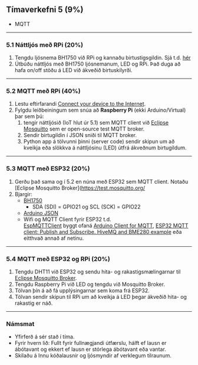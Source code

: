 ## Tímaverkefni 5 (9%)

- MQTT

---

### 5.1 Náttljós með RPi (20%)

1. Tengdu ljósnema BH1750 við RPi og kannaðu birtustigsgildin. Sjá t.d. [hér](https://www.raspberrypi-spy.co.uk/2015/03/bh1750fvi-i2c-digital-light-intensity-sensor/)
1. Útbúðu náttljós með BH1750 ljósnemanum, LED og RPi. Það duga að hafa on/off stöðu á LED við ákveðið birtuskilyrði.
 
---

### 5.2 MQTT með RPi (40%)

1. Lestu eftirfarandi [Connect your device to the Internet](https://github.com/microsoft/IoT-For-Beginners/blob/main/1-getting-started/lessons/4-connect-internet/README.md#connect-your-device-to-the-internet). 
1. Fylgdu leiðbeiningum sem snúa að **Raspberry Pi** (ekki Arduino/Virtual) þar sem þú:
   1.  tengir náttljósið (IoT hlut úr 5.1) sem MQTT client við [Eclipse Mosquitto](https://test.mosquitto.org/) sem er open-source test MQTT broker. 
   1.  Sendir birtugildin í JSON sniði til MQTT broker.
   1.  Python app á tölvunni þinni (server code) sendir skipun um að kveikja eða slökkva á náttljósinu (LED) útfrá ákveðnum birtugildum.

---

### 5.3 MQTT með ESP32 (20%)

1. Gerðu það sama og í 5.2 en núna með ESP32 sem MQTT client. Notaðu [Eclipse Mosquitto Broker](https://test.mosquitto.org/
1. Bjargir:
   - [BH1750](https://www.arduino.cc/reference/en/libraries/bh1750/)
      - SDA (SDI) = GPIO21 og SCL (SCK) = GPIO22 
   - [Arduino JSON](https://arduinojson.org/)
   - Wifi og MQTT Client fyrir ESP32 t.d. <br> [EspMQTTClient](https://www.arduino.cc/reference/en/libraries/espmqttclient/) byggt ofaná [Arduino Client for MQTT](https://github.com/knolleary/pubsubclient), [ESP32 MQTT client: Publish and Subscribe. HiveMQ and BME280 example](https://www.survivingwithandroid.com/esp32-mqtt-client-publish-and-subscribe/) eða eitthvað annað af netinu.
   

<!--
1. Skoða [ESP32 MQTT client: Publish and Subscribe. HiveMQ and BME280 example](https://www.survivingwithandroid.com/esp32-mqtt-client-publish-and-subscribe/)
1. Tengdu [jarðvegsmælir](https://how2electronics.com/capacitive-soil-moisture-sensor-esp8266-esp32-oled-display/) við ESP32 og kannaðu rakastigið.
-->

---

### 5.4 MQTT með ESP32 og RPi (20%)

1. Tengdu DHT11 við ESP32 og sendu hita- og rakastigsmælingarnar til [Eclipse Mosquitto Broker](https://test.mosquitto.org/).
1. Tengdu Raspberry Pi við LED og tengdu við Mosquitto Broker.
1. Tölvan þín á að fá upplýsingarnar sem koma frá ESP32.
1. Tölvan sendir skipun til RPi um að kveikja á LED þegar ákveðið hita- og rakastig er náð.


<!--
### Dæmi um lokaverkefni: Home Automation: ESP32 (client) og RPi (broker) 
- [Sýnidæmi](https://www.youtube.com/watch?v=kRvNlSJs0Hg&ab_channel=BorisDusnoki) og [part2](https://www.youtube.com/watch?v=menuVmKz-mc&t=0s&ab_channel=BorisDusnoki)
   - ESP32 er tengt við DHT11, IR transmitter og tæki 
   - RPi: Mosquitto Broker, Node Red, DietPi OS, SQL Lite
-->

---

### Námsmat

- Yfirferð á sér stað í tíma.
- Fyrir hvern lið: Fullt fyrir fullnægjandi útfærslu, hálft ef lausn er ábótavant og ekkert ef lausn er stórlega ábótavant eða vantar.
- Skilaðu á Innu kóðalausnir og ljósmyndir af verklegum tilraunum.




